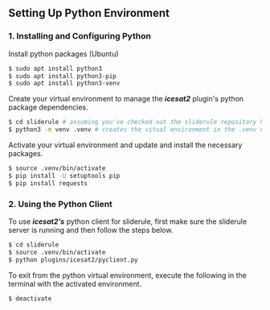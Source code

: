 
## Setting Up Python Environment

### 1. Installing and Configuring Python

Install python packages (Ubuntu)
````bash
$ sudo apt install python3
$ sudo apt install python3-pip
$ sudo apt install python3-venv
````

Create your virtual environment to manage the ***icesat2*** plugin's python package dependencies.
````bash
$ cd sliderule # assuming you've checked out the sliderule repository here
$ python3 -m venv .venv # creates the vitual environment in the .venv directory
````

Activate your virtual environment and update and install the necessary packages.
````bash
$ source .venv/bin/activate
$ pip install -U setuptools pip
$ pip install requests
````

### 2. Using the Python Client

To use ***icesat2's*** python client for sliderule, first make sure the sliderule server is running and then follow the steps below.

````bash
$ cd sliderule
$ source .venv/bin/activate
$ python plugins/icesat2/pyclient.py
````

To exit from the python virtual environment, execute the following in the terminal with the activated environment.
````bash
$ deactivate
````

